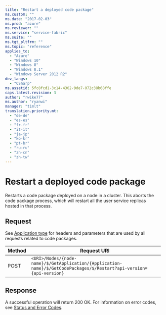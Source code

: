```yaml
---
title: "Restart a deployed code package"
ms.custom: ""
ms.date: "2017-02-03"
ms.prod: "azure"
ms.reviewer: ""
ms.service: "service-fabric"
ms.suite: ""
ms.tgt_pltfrm: ""
ms.topic: "reference"
applies_to: 
  - "Azure"
  - "Windows 10"
  - "Windows 8"
  - "Windows 8.1"
  - "Windows Server 2012 R2"
dev_langs: 
  - "CSharp"
ms.assetid: 5fc8fcd1-3c14-4302-9de7-072c38b68ffe
caps.latest.revision: 3
author: "rwike77"
ms.author: "ryanwi"
manager: "timlt"
translation.priority.mt: 
  - "de-de"
  - "es-es"
  - "fr-fr"
  - "it-it"
  - "ja-jp"
  - "ko-kr"
  - "pt-br"
  - "ru-ru"
  - "zh-cn"
  - "zh-tw"
---
```

# Restart a deployed code package
Restarts a code package deployed on a node in a cluster. This aborts the code package process, which will restart all the user service replicas hosted in that process.  
  
## Request  
 See [Application type](application-type.md) for headers and parameters that are used by all requests related to code packages.  
  
|Method|Request URI|  
|------------|-----------------|  
|POST|`<URI>/Nodes/{node-name}/$/GetApplication/{Application-name}/$/GetCodePackages/$/Restart?api-version={api-version}`|  
  
## Response  
 A successful operation will return 200 OK. For information on error codes, see [Status and Error Codes](status-and-error-codes1.md).